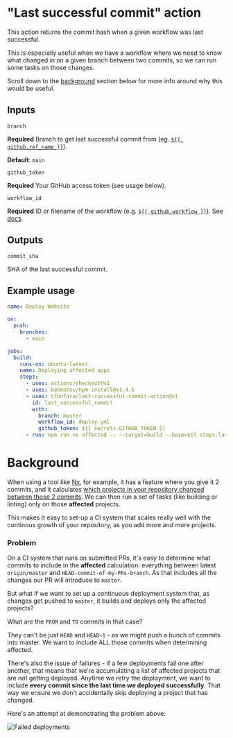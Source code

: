 # "Last successful commit" action

This action returns the commit hash when a given workflow was last successful.

This is especially useful when we have a workflow where we need to know what changed
in on a given branch between two commits, so we can run some tasks on those
changes.

Scroll down to the [background](#background) section below for more info around 
why this would be useful.

## Inputs

`branch`

**Required** Branch to get last successful commit from (eg. [`${{ github.ref_name }}`](https://docs.github.com/en/actions/learn-github-actions/contexts#github-context)).

**Default**: `main`

`github_token`

**Required** Your GitHub access token (see usage below).

`workflow_id`

**Required** ID or filename of the workflow (e.g. [`${{ github.workflow }}`](https://docs.github.com/en/actions/learn-github-actions/contexts#github-context)). See [docs](https://octokit.github.io/rest.js/v18#actions-list-workflow-runs).

## Outputs

`commit_sha`

SHA of the last successful commit.

## Example usage

```yaml
name: Deploy Website

on:
  push:
    branches:
      - main

jobs:
  build:
    runs-on: ubuntu-latest
    name: Deploying affected apps
    steps:
      - uses: actions/checkout@v1
      - uses: bahmutov/npm-install@v1.4.5
      - uses: tfonfara/last-successful-commit-action@v1
        id: last_successful_commit
        with:
          branch: master
          workflow_id: deploy.yml
          github_token: ${{ secrets.GITHUB_TOKEN }}
      - run: npm run nx affected -- --target=build --base=${{ steps.last_successful_commit.outputs.commit_sha }} --parallel --configuration=production
```

# Background

When using a tool like [Nx](https://nx.dev/), for example, it has a feature
where you give it 2 commits, and it calculates [which projects in your repository changed
between those 2 commits](https://nx.dev/latest/angular/tutorial/11-test-affected-projects#step-11-test-affected-projects
). We can then run a set of tasks (like building or linting) only
on those **affected** projects.

This makes it easy to set-up a CI system that scales really well with the
continous growth of your repository, as you add more and more projects.


### Problem

On a CI system that runs on submitted PRs, it's easy to determine what commits to include in the **affected** calculation:
everything between latest `origin/master` and `HEAD-commit-of-my-PRs-branch`.
As that includes all the changes our PR will introduce to `master`.

But what if we want to set up a continuous deployment system
that, as changes get pushed to `master`, it builds and deploys
only the affected projects?

What are the `FROM` and `TO` commits in that case?

They can't be just `HEAD` and `HEAD~1` - as we might push a bunch
of commits into master. We want to include ALL those commits when determining
affected.

There's also the issue of failures - if a few deployments fail one after
another, that means that we're accumulating a list of affected projects
that are not getting deployed. Anytime we retry the deployment, we want to include
**every commit since the last time we deployed successfully**. That way we ensure
we don't accidentally skip deploying a project that has changed.

Here's an attempt at demonstrating the problem above:

![Failed deployments](./commit.png) 
